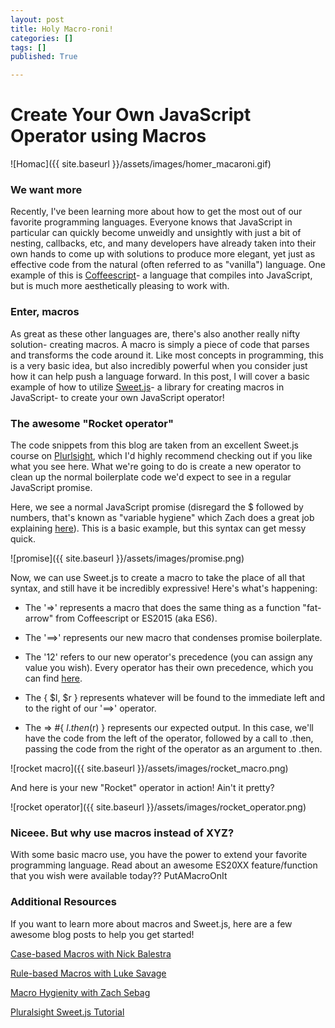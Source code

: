```yaml
---
layout: post
title: Holy Macro-roni!
categories: []
tags: []
published: True

---
```


# Create Your Own JavaScript Operator using Macros

![Homac]({{ site.baseurl }}/assets/images/homer_macaroni.gif)

### We want more
Recently, I've been learning more about how to get the most out of our favorite programming languages. Everyone knows that JavaScript in particular can quickly become unweidly and unsightly with just a bit of nesting, callbacks, etc, and many developers have already taken into their own hands to come up with solutions to produce more elegant, yet just as effective code from the natural (often referred to as "vanilla") language. One example of this is [Coffeescript](http://coffeescript.org/)- a language that compiles into JavaScript, but is much more aesthetically pleasing to work with.

### Enter, macros
As great as these other languages are, there's also another really nifty solution- creating macros. A macro is simply a piece of code that parses and transforms the code around it. Like most concepts in programming, this is a very basic idea, but also incredibly powerful when you consider just how it can help push a language forward. In this post, I will cover a basic example of how to utilize [Sweet.js](http://sweetjs.org/)- a library for creating macros in JavaScript- to create your own JavaScript operator!

### The awesome "Rocket operator"
The code snippets from this blog are taken from an excellent Sweet.js course on [Plurlsight](http://www.pluralsight.com/courses/sweet-js-get-started), which I'd highly recommend checking out if you like what you see here. What we're going to do is create a new operator to clean up the normal boilerplate code we'd expect to see in a regular JavaScript promise.

Here, we see a normal JavaScript promise (disregard the $ followed by numbers, that's known as "variable hygiene" which Zach does a great job explaining [here](http://zachsebag.com/2015/08/29/losing-your-hygienity.html)). This is a basic example, but this syntax can get messy quick.

![promise]({{ site.baseurl }}/assets/images/promise.png)

Now, we can use Sweet.js to create a macro to take the place of all that syntax, and still have it be incredibly expressive! Here's what's happening:

* The '=>' represents a macro that does the same thing as a function "fat-arrow" from Coffeescript or ES2015 (aka ES6).

* The '==>' represents our new macro that condenses promise boilerplate.

* The '12' refers to our new operator's precedence (you can assign any value you wish). Every operator has their own precedence, which you can find [here](http://sweetjs.org/doc/main/sweet.html#operator-precedence).

* The { $l, $r } represents whatever will be found to the immediate left and to the right of our '==>' operator.

* The => #{ $l.then($r) } represents our expected output. In this case, we'll have the code from the left of the operator, followed by a call to .then, passing the code from the right of the operator as an argument to .then.

![rocket macro]({{ site.baseurl }}/assets/images/rocket_macro.png)

And here is your new "Rocket" operator in action! Ain't it pretty?

![rocket operator]({{ site.baseurl }}/assets/images/rocket_operator.png)

### Niceee. But why use macros instead of XYZ?
With some basic macro use, you have the power to extend your favorite programming language. Read about an awesome ES20XX feature/function that you wish were available today?? PutAMacroOnIt

### Additional Resources
If you want to learn more about macros and Sweet.js, here are a few awesome blog posts to help you get started!

[Case-based Macros with Nick Balestra]( http://nick.balestra.ch/2015/sweetjs-case-macros-for-javascript/ )

[Rule-based Macros with Luke Savage]( http://lukesavage.me/technical/2015/08/29/sweetjs-and-rule-based-macros/ )

[Macro Hygienity with Zach Sebag]( http://zachsebag.com/2015/08/29/losing-your-hygienity.html )

[Pluralsight Sweet.js Tutorial]( http://www.pluralsight.com/courses/sweet-js-get-started )
